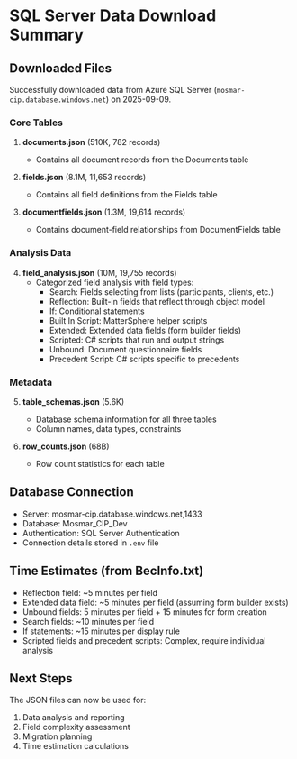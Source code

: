# SQL Server Data Download Summary

## Downloaded Files

Successfully downloaded data from Azure SQL Server (`mosmar-cip.database.windows.net`) on 2025-09-09.

### Core Tables
1. **documents.json** (510K, 782 records)
   - Contains all document records from the Documents table
   
2. **fields.json** (8.1M, 11,653 records)
   - Contains all field definitions from the Fields table
   
3. **documentfields.json** (1.3M, 19,614 records)
   - Contains document-field relationships from DocumentFields table

### Analysis Data
4. **field_analysis.json** (10M, 19,755 records)
   - Categorized field analysis with field types:
     - Search: Fields selecting from lists (participants, clients, etc.)
     - Reflection: Built-in fields that reflect through object model
     - If: Conditional statements
     - Built In Script: MatterSphere helper scripts
     - Extended: Extended data fields (form builder fields)
     - Scripted: C# scripts that run and output strings
     - Unbound: Document questionnaire fields
     - Precedent Script: C# scripts specific to precedents

### Metadata
5. **table_schemas.json** (5.6K)
   - Database schema information for all three tables
   - Column names, data types, constraints
   
6. **row_counts.json** (68B)
   - Row count statistics for each table

## Database Connection
- Server: mosmar-cip.database.windows.net,1433
- Database: Mosmar_CIP_Dev
- Authentication: SQL Server Authentication
- Connection details stored in `.env` file

## Time Estimates (from BecInfo.txt)
- Reflection field: ~5 minutes per field
- Extended data field: ~5 minutes per field (assuming form builder exists)
- Unbound fields: 5 minutes per field + 15 minutes for form creation
- Search fields: ~10 minutes per field
- If statements: ~15 minutes per display rule
- Scripted fields and precedent scripts: Complex, require individual analysis

## Next Steps
The JSON files can now be used for:
1. Data analysis and reporting
2. Field complexity assessment
3. Migration planning
4. Time estimation calculations